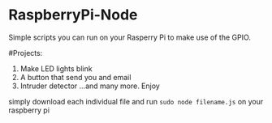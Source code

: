 # RaspberryPi-Node
Simple scripts you can run on your Rasperry Pi to make use of the GPIO.

#Projects:
1. Make LED lights blink
2. A button that send you and email
3. Intruder detector
...and many more. Enjoy

simply download each individual file and run `sudo node filename.js` on your raspberry pi
